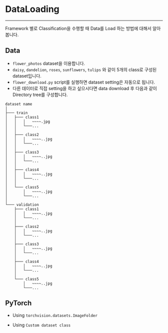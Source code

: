# DataLoading

---

Framework 별로 Classification을 수행할 때 Data를 Load 하는 방법에 대해서 알아봅니다. 

## Data
- `flower_photos` dataset을 이용합니다. 
- `daisy`, `dandelion`, `roses`, `sunflowers`, `tulips` 와 같이 5개의 class로 구성된 dataset입니다.
- `flower_download.py` script를 실행하면 dataset setting은 자동으로 됩니다.
- 다른 데이터로 직접 setting을 하고 싶으시다면 data download 후 다음과 같이 Directory tree를 구성합니다.
```
dataset name
│
├─── train
│   ├─── class1
│   │   │   ~~~~.jpg
│   │   └───...
│   │
│   ├─── class2
│   │   │   ~~~~..jpg
│   │   └───...
│   │
│   ├─── class3
│   │   │   ~~~~..jpg
│   │   └───...
│   │
│   ├─── class4
│   │   │   ~~~~..jpg
│   │   └───...
│   │
│   └─── class5
│       │   ~~~~..jpg
│       └───...
│   
└─── validation
    ├─── class1
    │   │   ~~~~..jpg
    │   └───...
    │
    ├─── class2
    │   │   ~~~~..jpg
    │   └───...
    │
    ├─── class3
    │   │   ~~~~..jpg
    │   └───...
    │
    ├─── class4
    │   │   ~~~~..jpg
    │   └───...
    │
    └─── class5
        │   ~~~~..jpg
        └───...
```

## PyTorch
- Using `torchvision.datasets.ImageFolder`

- Using `Custom dataset class`